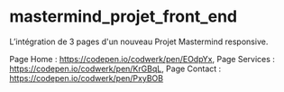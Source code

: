 # mastermind_projet_front_end
 L’intégration de 3 pages d'un nouveau Projet Mastermind responsive.
 
 Page Home : https://codepen.io/codwerk/pen/EOdpYx,
 Page Services : https://codepen.io/codwerk/pen/KrGBqL, 
 Page Contact : https://codepen.io/codwerk/pen/PxyBOB
